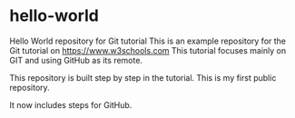 # hello-world
Hello World repository for Git tutorial
This is an example repository for the Git tutorial on https://www.w3schools.com
This tutorial focuses mainly on GIT and using GitHub as its remote.

This repository is built step by step in the tutorial.
This is my first public repository. 

It now includes steps for GitHub.
